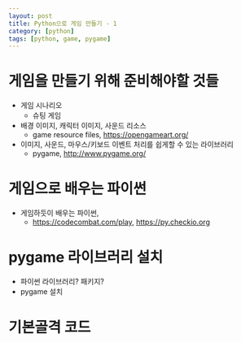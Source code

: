 ```yaml
---
layout: post
title: Python으로 게임 만들기 - 1
category: [python]
tags: [python, game, pygame]
---
```


# 게임을 만들기 위해 준비해야할 것들
* 게임 시나리오
  - 슈팅 게임
* 배경 이미지, 캐릭터 이미지, 사운드 리소스
  - game resource files, <https://opengameart.org/>
* 이미지, 사운드, 마우스/키보드 이벤트 처리를 쉽게할 수 있는 라이브러리
  - pygame, <http://www.pygame.org/>

# 게임으로 배우는 파이썬
* 게임하듯이 배우는 파이썬,
  - <https://codecombat.com/play>, <https://py.checkio.org>

# pygame 라이브러리 설치
* 파이썬 라이브러리? 패키지?
* pygame 설치

# 기본골격 코드
